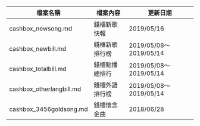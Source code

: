 檔案名稱 | 檔案內容 | 更新日期
------------ | ------------- | -------------
cashbox_newsong.md | 錢櫃新歌快報 | 2019/05/16
cashbox_newbill.md | 錢櫃新歌排行榜 | 2019/05/08～2019/05/14
cashbox_totalbill.md | 錢櫃點播總排行 | 2019/05/08～2019/05/14
cashbox_otherlangbill.md | 錢櫃外語排行榜 | 2019/05/08～2019/05/14
cashbox_3456goldsong.md | 錢櫃懷念金曲 | 2018/06/28
